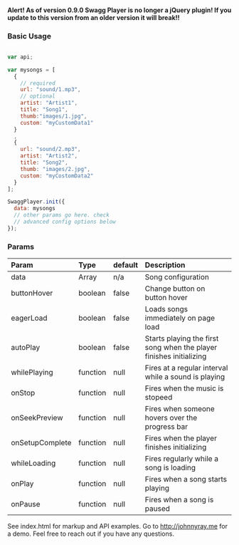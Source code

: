 #### Alert! As of version 0.9.0 Swagg Player is no longer a jQuery plugin! If you update to this version from an older version it will break!!

### Basic Usage
```javascript

var api;

var mysongs = [
  {
    // required
    url: "sound/1.mp3",
    // optional
    artist: "Artist1",
    title: "Song1",
    thumb:"images/1.jpg",
    custom: "myCustomData1"
  }
  ,
  {
    url: "sound/2.mp3",
    artist: "Artist2",
    title: "Song2",
    thumb: "images/2.jpg",
    custom: "myCostomData2"
  }
];

SwaggPlayer.init({
  data: mysongs
  // other params go here. check
  // advanced config options below
});

```
### Params

| **Param**     | **Type**         | **default**     | **Description** |
| :------------ | :--------------  | :-------------- | :-------------- |
| data          | Array            | n/a            | Song configuration |
| buttonHover   | boolean          | false          | Change button on button hover
| eagerLoad     | boolean          | false          | Loads songs immediately on page load |
| autoPlay      | boolean          | false          | Starts playing the first song when the player finishes initializing |
| whilePlaying  | function         | null           | Fires at a regular interval while a sound is playing |
| onStop        | function         | null           | Fires when the music is stopeed |
| onSeekPreview | function         | null           | Fires when someone hovers over the progress bar |
| onSetupComplete | function       | null           | Fires when the player finishes initializing |
| whileLoading  | function         | null           | Fires regularly while a song is loading |
| onPlay        | function         | null           | Fires when a song starts playing |
| onPause       | function         | null           | Fires when a song is paused |

See index.html for markup and API examples.
Go to http://johnnyray.me for a demo. Feel free to reach out if you have any questions.



